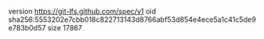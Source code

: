 version https://git-lfs.github.com/spec/v1
oid sha256:5553202e7cbb018c822713143d8766abf53d854e4ece5a1c41c5de9e783b0d57
size 17867
